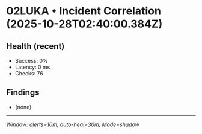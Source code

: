 # 02LUKA • Incident Correlation (2025-10-28T02:40:00.384Z)

## Health (recent)
- Success: 0%
- Latency: 0 ms
- Checks: 76

## Findings
- (none)

---
_Window: alerts=10m, auto-heal=30m; Mode=shadow_